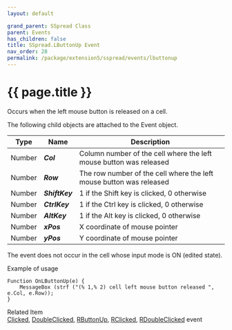 ```yaml
---
layout: default

grand_parent: SSpread Class
parent: Events
has_children: false
title: SSpread.LButtonUp Event
nav_order: 28
permalink: /package/extension5/sspread/events/lbuttonup
---
```

# {{ page.title }}

Occurs when the left mouse button is released on a cell.

The following child objects are attached to the Event object.

| Type   | Name           | Description                                                         |
|--------|----------------|---------------------------------------------------------------------|
| Number |    **_Col_**   | Column number of the cell where the left mouse button was released  |
| Number |    **_Row_**   | The row number of the cell where the left mouse button was released |
| Number | **_ShiftKey_** | 1 if the Shift key is clicked, 0 otherwise                          |
| Number |  **_CtrlKey_** | 1 if the Ctrl key is clicked, 0 otherwise                           |
| Number |  **_AltKey_**  | 1 if the Alt key is clicked, 0 otherwise                            |
| Number |   **_xPos_**   | X coordinate of mouse pointer                                       |
| Number |   **_yPos_**   | Y coordinate of mouse pointer                                       |

The event does not occur in the cell whose input mode is ON (edited state).

Example of usage <br>
```
Function OnLButtonUp(e) {
    MessageBox (strf ("(% 1,% 2) cell left mouse button released ", e.Col, e.Row));
}
```

Related Item<br>
<a href="/package/extension5/sspread/events/clicked">Clicked</a>, <a href="/package/extension5/sspread/events/doubleclicked">DoubleClicked</a>, <a href="/package/extension5/sspread/events/rbuttonup">RButtonUp</a>, <a href="/package/extension5/sspread/events/rclicked">RClicked</a>, <a href="/package/extension5/sspread/events/rdoubleclicked">RDoubleClicked</a> event